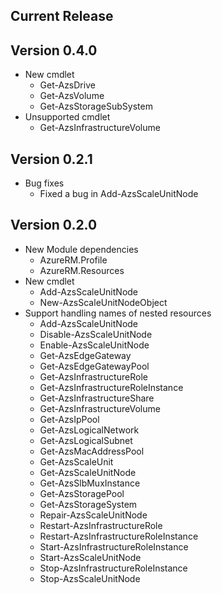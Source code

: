 ﻿<!--
    Please leave this section at the top of the change log.

    Changes for the current release should go under the section titled "Current Release", and should adhere to the following format:

    ## Current Release
    * Overview of change #1
        - Additional information about change #1
    * Overview of change #2
        - Additional information about change #2
        - Additional information about change #2
    * Overview of change #3
    * Overview of change #4
        - Additional information about change #4

    ## YYYY.MM.DD - Version X.Y.Z (Previous Release)
    * Overview of change #1
        - Additional information about change #1
-->
## Current Release

## Version 0.4.0
* New cmdlet
	* Get-AzsDrive
	* Get-AzsVolume
	* Get-AzsStorageSubSystem
* Unsupported cmdlet
	* Get-AzsInfrastructureVolume

## Version 0.2.1
* Bug fixes
	* Fixed a bug in Add-AzsScaleUnitNode

## Version 0.2.0
* New Module dependencies
	* AzureRM.Profile
	* AzureRM.Resources
* New cmdlet
	* Add-AzsScaleUnitNode
	* New-AzsScaleUnitNodeObject
* Support handling names of nested resources
	* Add-AzsScaleUnitNode
	* Disable-AzsScaleUnitNode
	* Enable-AzsScaleUnitNode
	* Get-AzsEdgeGateway
	* Get-AzsEdgeGatewayPool
	* Get-AzsInfrastructureRole
	* Get-AzsInfrastructureRoleInstance
	* Get-AzsInfrastructureShare
	* Get-AzsInfrastructureVolume
	* Get-AzsIpPool
	* Get-AzsLogicalNetwork
	* Get-AzsLogicalSubnet
	* Get-AzsMacAddressPool
	* Get-AzsScaleUnit
	* Get-AzsScaleUnitNode
	* Get-AzsSlbMuxInstance
	* Get-AzsStoragePool
	* Get-AzsStorageSystem
	* Repair-AzsScaleUnitNode
	* Restart-AzsInfrastructureRole
	* Restart-AzsInfrastructureRoleInstance
	* Start-AzsInfrastructureRoleInstance
	* Start-AzsScaleUnitNode
	* Stop-AzsInfrastructureRoleInstance
	* Stop-AzsScaleUnitNode
